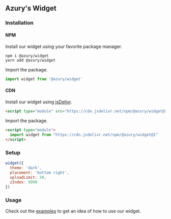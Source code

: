 ## Azury's Widget

### Installation

#### NPM

Install our widget using your favorite package manager.

```sh-session
npm i @azury/widget
yarn add @azury/widget
```

Import the package.

```js
import widget from '@azury/widget'
```

#### CDN

Install our widget using [jsDelivr](https://www.jsdelivr.com/).

```html
<script type="module" src="https://cdn.jsdelivr.net/npm/@azury/widget@1"></script>
```

Import the package.

```html
<script type="module">
  import widget from "https://cdn.jsdelivr.net/npm/@azury/widget@1"
</script>
```

### Setup

```js
widget({
  theme: 'dark',
  placement: 'bottom right',
  uploadLimit: 50,
  zIndex: 9999
})
```

### Usage

Check out the [examples](https://github.com/azurystudios/widget/tree/main/examples) to get an idea of how to use our widget.
